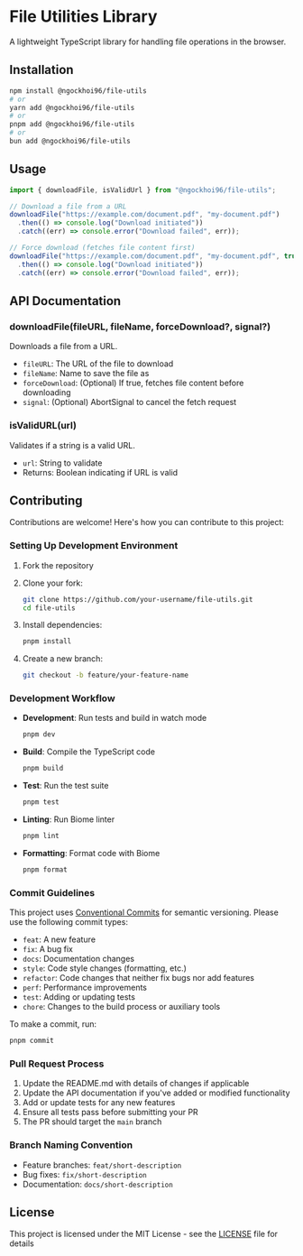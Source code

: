 # File Utilities Library

A lightweight TypeScript library for handling file operations in the browser.

## Installation

```bash
npm install @ngockhoi96/file-utils
# or
yarn add @ngockhoi96/file-utils
# or
pnpm add @ngockhoi96/file-utils
# or
bun add @ngockhoi96/file-utils
```

## Usage

```typescript
import { downloadFile, isValidUrl } from "@ngockhoi96/file-utils";

// Download a file from a URL
downloadFile("https://example.com/document.pdf", "my-document.pdf")
  .then(() => console.log("Download initiated"))
  .catch((err) => console.error("Download failed", err));

// Force download (fetches file content first)
downloadFile("https://example.com/document.pdf", "my-document.pdf", true)
  .then(() => console.log("Download initiated"))
  .catch((err) => console.error("Download failed", err));
```

## API Documentation

### downloadFile(fileURL, fileName, forceDownload?, signal?)

Downloads a file from a URL.

- `fileURL`: The URL of the file to download
- `fileName`: Name to save the file as
- `forceDownload`: (Optional) If true, fetches file content before downloading
- `signal`: (Optional) AbortSignal to cancel the fetch request

### isValidURL(url)

Validates if a string is a valid URL.

- `url`: String to validate
- Returns: Boolean indicating if URL is valid

## Contributing

Contributions are welcome! Here's how you can contribute to this project:

### Setting Up Development Environment

1. Fork the repository
2. Clone your fork:

   ```bash
   git clone https://github.com/your-username/file-utils.git
   cd file-utils
   ```

3. Install dependencies:

   ```bash
   pnpm install
   ```

4. Create a new branch:

   ```bash
   git checkout -b feature/your-feature-name
   ```

### Development Workflow

- **Development**: Run tests and build in watch mode

  ```bash
  pnpm dev
  ```

- **Build**: Compile the TypeScript code

  ```bash
  pnpm build
  ```

- **Test**: Run the test suite

  ```bash
  pnpm test
  ```

- **Linting**: Run Biome linter

  ```bash
  pnpm lint
  ```

- **Formatting**: Format code with Biome

  ```bash
  pnpm format
  ```

### Commit Guidelines

This project uses [Conventional Commits](https://www.conventionalcommits.org/) for semantic versioning. Please use the following commit types:

- `feat`: A new feature
- `fix`: A bug fix
- `docs`: Documentation changes
- `style`: Code style changes (formatting, etc.)
- `refactor`: Code changes that neither fix bugs nor add features
- `perf`: Performance improvements
- `test`: Adding or updating tests
- `chore`: Changes to the build process or auxiliary tools

To make a commit, run:

```bash
pnpm commit
```

### Pull Request Process

1. Update the README.md with details of changes if applicable
2. Update the API documentation if you've added or modified functionality
3. Add or update tests for any new features
4. Ensure all tests pass before submitting your PR
5. The PR should target the `main` branch

### Branch Naming Convention

- Feature branches: `feat/short-description`
- Bug fixes: `fix/short-description`
- Documentation: `docs/short-description`

## License

This project is licensed under the MIT License - see the [LICENSE](LICENSE) file for details
